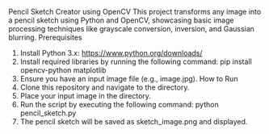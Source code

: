 Pencil Sketch Creator using OpenCV
This project transforms any image into a pencil sketch using Python and OpenCV, showcasing basic image processing techniques like grayscale conversion, inversion, and Gaussian blurring.
Prerequisites
1. Install Python 3.x: https://www.python.org/downloads/
2. Install required libraries by running the following command:
   pip install opencv-python matplotlib
3. Ensure you have an input image file (e.g., image.jpg).
How to Run
1. Clone this repository and navigate to the directory.
2. Place your input image in the directory.
3. Run the script by executing the following command:
   python pencil_sketch.py
4. The pencil sketch will be saved as sketch_image.png and displayed.
